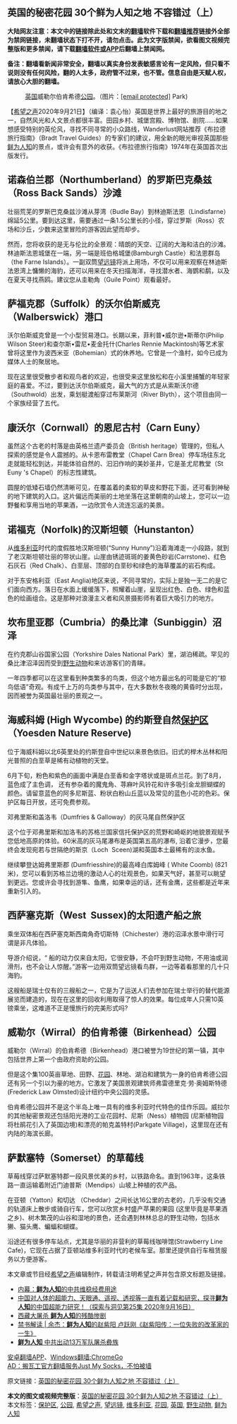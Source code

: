  <h2>英国的秘密花园 30个鲜为人知之地 不容错过（上）</h2> <p class="notice"><b>大陆网友注意：本文中的链接除此处和文末的<a href="https://github.com/bannedbook/fanqiang" >翻墙</a>软件下载和<a href="https://github.com/killgcd/justmysocks/blob/master/README.md">翻墙推荐</a>链接外全部为禁网链接，未翻墙状态下打不开，请勿点击。此为文字版禁闻，欲看图文视频完整版和更多禁闻，请下载<a href="https://github.com/bannedbook/fanqiang">翻墙软件或APP</a>后翻墙上禁闻网。</p><p>备注：翻墙看新闻非常安全，翻墙以真实身份发表敏感言论有一定风险，但只看不说则没有任何风险，翻的人太多，政府管不过来，也不管。信息自由是天赋人权，请放心大胆的翻墙。</b></p>  <div class="entry"> <figure> <p><figcaption><a href="https://www.bannedbook.org/bnews/tag/%e8%8b%b1%e5%9b%bd/" class="st_tag internal_tag" rel="tag" title="标签 英国 下的日志">英国</a>威勒尔伯肯希德<a href="https://www.bannedbook.org/bnews/tag/%e5%85%ac%e5%9b%ad/" class="st_tag internal_tag" rel="tag" title="标签 公园 下的日志">公园</a>。（图片：<a href="/cdn-cgi/l/email-protection" data-cfemail="afc9cecccacdc0c0c4efedc6ddc4cac1c7cacecb">[email&#160;protected]</a> Park)</figcaption></figure> <p>【<span class='wp_keywordlink_affiliate'><a href="https://www.soundofhope.org" title="希望之声" target="_blank">希望之声</a></span>2020年9月21日】（编译：袁心怡）英国是世界上最好的旅游目的地之一，自然风光和人文景点都很丰富。田园乡村、城堡宫殿、博物馆、剧院&#8230;&#8230;如果想感受特别的英伦风，寻找不同寻常的小众路线，Wanderlust网站推荐《布拉德旅行指南》（Bradt Travel Guides）的专家们的建议，用全新的眼光审视英国那些<a href="https://www.bannedbook.org/bnews/tag/%E9%B2%9C%E4%B8%BA%E4%BA%BA%E7%9F%A5/" class="st_tag internal_tag" rel="tag" title="标签 鲜为人知 下的日志">鲜为人知</a>的景点，或许会有意外的收获。《布拉德旅行指南》1974年在英国首次出版发行。</p> <h2>诺森伯兰郡（Northumberland）的罗斯巴克桑兹（Ross Back Sands）沙滩</h2> <p>壮丽荒芜的罗斯巴克桑兹沙滩从芽湾（Budle Bay）到林迪斯法恩（Lindisfarne）绵延5公里。要到达这里，需要通过一条1.5公里长的小径，穿过罗斯（Ross）农场和沙丘，少数来这里冒险的游客因此望而却步。</p> <p></p> <p>然而，您将收获的是无与伦比的全景观：晴朗的天空、辽阔的大海和洁白的沙滩。林迪斯法恩城堡在一端，另一端是班伯格城堡(Bamburgh Castle）和法恩群岛（the Farne Islands）。一副双筒<a href="https://www.bannedbook.org/bnews/tag/%E6%9C%9B%E8%BF%9C%E9%95%9C/" class="st_tag internal_tag" rel="tag" title="标签 望远镜 下的日志">望远镜</a>将派上用场，不仅可以用来观察在林迪斯法恩湾上慵懒的海豹，还可以用来在冬天扫描海洋，寻找潜水者、海鹦和鹬，以及在夏天寻找燕鸥。建议您从圭勒角（Guile Point）观看最好。</p> <h2>萨福克郡（Suffolk）的沃尔伯斯威克（Walberswick）港口</h2> <p>沃尔伯斯威克曾是一个小型贸易港口。长期以来，菲利普•威尔逊•斯蒂尔(Philip Wilson Steer)和查尔斯•雷尼•麦金托什(Charles Rennie Mackintosh)等艺术家曾将这里作为波西米亚（Bohemian）式的休养地。它曾是一个渔村，如今已成为媒体人士的聚居地。</p> <p></p> <p>现在这里很受散步者和观鸟者的欢迎，也很受来这里放松和在小溪里捕蟹的年轻家庭的喜爱。不过，要到达沃尔伯斯威克，最大气的方式是从索斯沃尔德（Southwold）出发，乘划艇渡船穿过布莱斯河（River Blyth），这个项目由同一个家族经营了五代。</p> <h2>康沃尔（Cornwall）的恩尼古村（Carn Euny）</h2> <p>虽然这个古老的村落是由英格兰遗产委员会（British heritage）管理的，但私人探索的感觉是令人震撼的。从卡恩布雷教堂（Chapel Carn Brea）停车场往东北走就能轻松到达，并能体验自然的、汩汩作响的美妙圣井，它是圣尤尼教堂（St Euny &#x27;s Chapel）的标志性建筑。</p> <p></p>  <p>圆屋的低矮石墙仍然清晰可见，在覆盖着的柔软的草皮和野花下面，还可看到神秘的地下建筑的入口。这片偏远而美丽的土地坐落在这里朝南的山坡上，您可以一边野餐和享用当地的苹果酒，一边欣赏令人流连忘返的美景。</p> <h2>诺福克（Norfolk)的汉斯坦顿（Hunstanton）</h2> <p>从<a href="https://www.bannedbook.org/bnews/tag/%E7%BB%B4%E5%A4%9A%E5%88%A9%E4%BA%9A/" class="st_tag internal_tag" rel="tag" title="标签 维多利亚 下的日志">维多利亚</a>时代的度假胜地汉斯坦顿(“Sunny Hunny”)沿着海滩走一小段路，就到了老汉斯坦顿壮丽的带状山崖。山崖由锈迹斑斑的姜黄色砂岩(Carrstone)、红色石灰石（Red Chalk）、白垩层、顶部的白垩砂和绿色的海草覆盖的岩石构成。</p> <p></p> <p>对于东安格利亚（East Anglia)地区来说，不同寻常的，实际上是独一无二的是它们面向西方。落日在水面上缓缓落下，照耀着山崖，呈现出红色、白色、绿色和蓝色的绘画组合。这是那种对浪漫主义者和风景摄影师有着巨大吸引力的地方。</p> <h2>坎布里亚郡（Cumbria）的桑比津（Sunbiggin）沼泽</h2> <p>在约克郡山谷国家公园（Yorkshire Dales National Park）里，湖泊稀疏。罕见的桑比津沼泽因而受到<a href="https://www.bannedbook.org/bnews/tag/%e9%87%8e%e7%94%9f%e5%8a%a8%e7%89%a9/" class="st_tag internal_tag" rel="tag" title="标签 野生动物 下的日志">野生动物</a>和来访游客们的青睐。</p> <p></p> <p>一年四季都可以在这里看到种类繁多的鸟类，但这个地方最出名的可能是它的“椋鸟低语”奇观。有成千上万的鸟类参与其中，在大多数秋冬夜晚的黄昏时分出现，因而被誉为英国最壮丽的景观之一。</p> <h2>海威科姆 (High Wycombe) 的约斯登自然<a href="https://www.bannedbook.org/bnews/tag/%E4%BF%9D%E6%8A%A4%E5%8C%BA/" class="st_tag internal_tag" rel="tag" title="标签 保护区 下的日志">保护区</a>（Yoesden Nature Reserve)</h2> <p>位于海威科姆以北6英里处的约斯登自中世纪以来景色依旧。旧式的榉木丛林和阳光普照的白垩草是稀有动植物的天堂。</p> <p></p>  <p>6月下旬，粉色和紫色的画面中满是白垩香和金字塔状或是斑点兰花。到了8月，蓝色成了主色调， 还有参杂着的魔鬼角、荨麻叶风铃花和许多吸引金龙胆蝴蝶的颜色。请留意蓝色的阿多尼斯蓝、粉状白粉山丘蓝以及常见的蓝色小花的色彩。保护区每日开放，还可免费参观。</p> <p>邓弗里斯和盖洛韦（Dumfries &amp; Galloway）的灰马尾自然保护区</p> <p>这个位于邓弗里斯和加洛韦的苏格兰国家信托保护区的荒野和崎岖的地貌景观赋予您低地高原的体验。60米高的灰马尾瀑布是英国第五高的瀑布, 沿着它漫步，您最终会发现宛若与世隔绝的斯京（Loch  Sceen)湖和英国本土最稀有的淡水鱼。</p> <p></p> <p>继续攀登达姆弗里斯郡 (Dumfriesshire)的最高峰白库姆峰 ( White Coomb) (821米)，您可以看到苏格兰边境的激动人心的壮观景色，如果天气好，甚至可以眺望到更远。您或许会寻找到游隼、鱼鹰，如果幸运的话，还有金鹰，这些都是近年来重新引入的。</p> <h2>西萨塞克斯（West  Sussex)的太阳遗产船之旅</h2> <p>乘坐双体船在西萨塞克斯西南角奇切斯特（Chichester）港的沼泽水景中滑行可谓是非凡体验。</p> <p>导游介绍说，“ 船的动力仅来自太阳，它很安静，不会吓到野生动物，不用油或润滑剂，也不会让人惊醒。”游客一边用双筒望远镜看鸟群，一边等着看那里的几十只海豹。</p> <p></p> <p>这艘船是瑞士仅有的三艘船之一，它是为了运送人们去参加在瑞士举行的替代能源展览而建造的，现在在这里的回收利用取得了惊人的效果。每位成年人只需10英镑乘坐，这难道不正是慢旅行的完美形式吗?</p>  <h2>威勒尔（Wirral）的伯肯希德（Birkenhead）公园</h2> <p>威勒尔（Wirral）的伯肯希德（Birkenhead）港口被誉为19世纪的第一镇，其中包括世界上第一个由政府资助的公园。</p> <p></p> <p>但是这个集100英亩草地、田野、<a href="https://www.bannedbook.org/bnews/tag/%e8%8a%b1%e5%9b%ad/" class="st_tag internal_tag" rel="tag" title="标签 花园 下的日志">花园</a>、林地、湖泊和建筑为一身的伯肯希德公园还有另一个引以为豪的地方。它激发了美国景观建筑师弗雷德里克·劳·奥姆斯特德(Frederick Law Olmsted)设计纽约中央公园的灵感。</p> <p>伯肯希德公园并不是这个半岛上唯一具有的维多利亚时代特色的佳作乐园。威拉尔的其他秘密景观还包括阳光港的工业花园村、尼斯（Ness）植物园 (尼斯植物园将杜鹃花引入了英国边境)和漂亮的帕克盖特村(Parkgate Village)，这里现在还有内陆的海滨长廊。</p> <h2>萨默塞特（Somerset）的草莓线</h2> <p>草莓线穿过萨默塞特郡一段风景优美的乡村，以铁路命名。直到1963年，这条铁路一直运输着附近门迪普斯（Mendips）山坡上种植的农产品。</p> <p>在亚顿（Yatton）和切达 （Cheddar）之间长达16公里的古老的，几乎没有交通的轨道床上散步或骑自行车，您可以欣赏乡村盛产苹果的果园 (这里毕竟是苹果酒之乡)、树木繁茂的山谷和湿地的景色，还会遇到林林总总的野生动物，包括水獭、猫头鹰、蝙蝠和蝴蝶。</p> <p></p> <p>沿途还有很多停车站点，尤其是华丽的非营利的草莓线咖啡馆(Strawberry Line Cafe)，它现在占据了亚顿站维多利亚时代的老候车室。那里还提供自行车租赁服务以方便游客。</p> <p>本文章或节目经<a href="https://www.bannedbook.org/bnews/tag/%e5%b8%8c%e6%9c%9b%e4%b9%8b%e5%a3%b0/" class="st_tag internal_tag" rel="tag" title="标签 希望之声 下的日志">希望之声</a>编辑制作，转载请注明希望之声并包含原文标题及链接。</p>  <ul class='op-related-articles' title='相关阅读'> <li><a href='https://www.bannedbook.org/bnews/cbnews/20200920/1399623.html' target='_blank'>内幕：<b>鲜为人知</b>的中共维稳经费用途</a></li> <li><a href='https://www.bannedbook.org/bnews/comments/20200917/1397918.html' target='_blank'>中国对人体的超能力、天眼通、遥视、透视等一直有着记载和研究，探寻<b>鲜为人知</b>的中国超能力研究！（探索与洞见第25集 2020年9月16日）</a></li> <li><a href='https://www.bannedbook.org/bnews/lifebaike/20200916/1397192.html' target='_blank'>西藏大屠杀 <b>鲜为人知</b>的残酷惨剧</a></li> <li><a href='https://www.bannedbook.org/bnews/comments/20200916/1397111.html' target='_blank'>禁书解读 | 余杰：<b>鲜为人知</b>的赵紫阳 卢跃刚《赵紫阳传：一位失败的改革家的一生》</a></li> <li><a href='https://www.bannedbook.org/bnews/comments/20200913/1395585.html' target='_blank'><b>鲜为人知</b> 中共出动13万军队屠杀彜族</a></li> </ul> <p class="texttj"> <a href="https://github.com/bannedbook/fanqiang/wiki/%E7%A6%81%E9%97%BB%E7%BD%91%E5%AE%89%E5%8D%93%E7%BF%BB%E5%A2%99%E6%96%B0%E9%97%BBAPP" target="_blank">安卓翻墙APP</a>、<a href="https://github.com/bannedbook/fanqiang/wiki/Chrome%E4%B8%80%E9%94%AE%E7%BF%BB%E5%A2%99%E5%8C%85" target="_blank">Windows翻墙:ChromeGo</a><br/> <a href="https://github.com/killgcd/justmysocks/blob/master/README.md" target="_blank">AD：搬瓦工官方翻墙服务Just My Socks，不怕被墙</a> </p><p>原文链接：<a class="src_link"  href="https://www.soundofhope.org/post/424183" target="_blank">英国的秘密花园 30个鲜为人知之地 不容错过（上）</a></p><a name='sharetosocial'></a>       <div><b>本文的图文或视频完整版</b>：<a href='https://www.bannedbook.org/bnews/comments/20200922/1400714.html'>英国的秘密花园 30个鲜为人知之地 不容错过（上）</a></div>  </div><!--END ENTRY--> <div class="postfooter"> <div>本文标签：<a href="https://www.bannedbook.org/bnews/tag/%E4%BF%9D%E6%8A%A4%E5%8C%BA/" rel="tag">保护区</a>, <a href="https://www.bannedbook.org/bnews/tag/%e5%85%ac%e5%9b%ad/" rel="tag">公园</a>, <a href="https://www.bannedbook.org/bnews/tag/%e5%b8%8c%e6%9c%9b%e4%b9%8b%e5%a3%b0/" rel="tag">希望之声</a>, <a href="https://www.bannedbook.org/bnews/tag/%E6%9C%9B%E8%BF%9C%E9%95%9C/" rel="tag">望远镜</a>, <a href="https://www.bannedbook.org/bnews/tag/%E7%BB%B4%E5%A4%9A%E5%88%A9%E4%BA%9A/" rel="tag">维多利亚</a>, <a href="https://www.bannedbook.org/bnews/tag/%e8%8a%b1%e5%9b%ad/" rel="tag">花园</a>, <a href="https://www.bannedbook.org/bnews/tag/%e8%8b%b1%e5%9b%bd/" rel="tag">英国</a>, <a href="https://www.bannedbook.org/bnews/tag/%e9%87%8e%e7%94%9f%e5%8a%a8%e7%89%a9/" rel="tag">野生动物</a>, <a href="https://www.bannedbook.org/bnews/tag/%E9%B2%9C%E4%B8%BA%E4%BA%BA%E7%9F%A5/" rel="tag">鲜为人知</a></div>  </div><!--END POSTFOOTER--> 